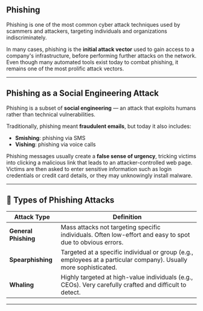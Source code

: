 ##  Phishing

Phishing is one of the most common cyber attack techniques used by scammers and attackers, targeting individuals and organizations indiscriminately.

In many cases, phishing is the **initial attack vector** used to gain access to a company's infrastructure, before performing further attacks on the network. Even though many automated tools exist today to combat phishing, it remains one of the most prolific attack vectors.

---

##  Phishing as a Social Engineering Attack

Phishing is a subset of **social engineering** — an attack that exploits humans rather than technical vulnerabilities.

Traditionally, phishing meant **fraudulent emails**, but today it also includes:

- **Smishing**: phishing via SMS
- **Vishing**: phishing via voice calls

Phishing messages usually create a **false sense of urgency**, tricking victims into clicking a malicious link that leads to an attacker-controlled web page. Victims are then asked to enter sensitive information such as login credentials or credit card details, or they may unknowingly install malware.

---

## 🧷 Types of Phishing Attacks

| Attack Type       | Definition                                                                                                           |
|-------------------|-----------------------------------------------------------------------------------------------------------------------|
| **General Phishing** | Mass attacks not targeting specific individuals. Often low-effort and easy to spot due to obvious errors.        |
| **Spearphishing**    | Targeted at a specific individual or group (e.g., employees at a particular company). Usually more sophisticated. |
| **Whaling**         | Highly targeted at high-value individuals (e.g., CEOs). Very carefully crafted and difficult to detect.           |

---


